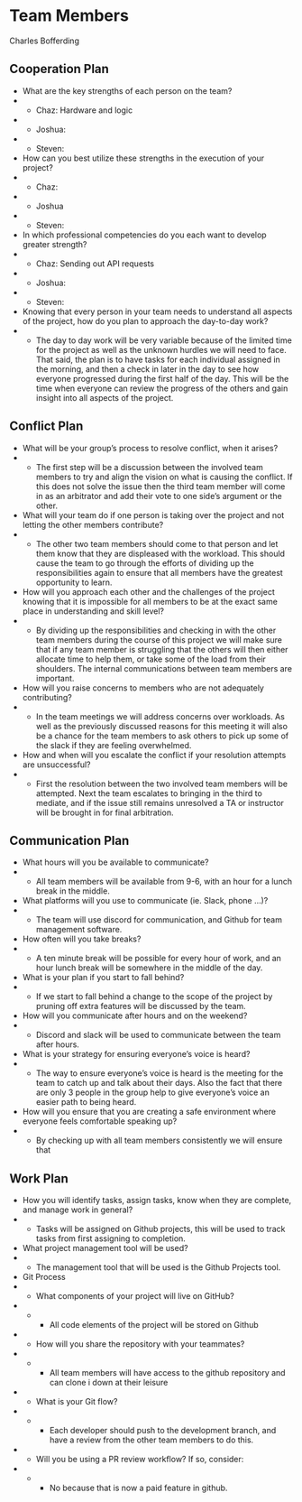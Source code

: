 # Team Members #
Charles Bofferding 


## Cooperation Plan ##
- What are the key strengths of each person on the team?
- - Chaz: Hardware and logic
- - Joshua:
- - Steven:
- How can you best utilize these strengths in the execution of your project?
- - Chaz: 
- - Joshua
- - Steven:
- In which professional competencies do you each want to develop greater strength?
- - Chaz: Sending out API requests 
- - Joshua:
- - Steven:
- Knowing that every person in your team needs to understand all aspects of the project, how do you plan to approach the day-to-day work?
- - The day to day work will be very variable because of the limited time for the project as well as the unknown hurdles we will need to face. That said, the plan is to have tasks for each individual assigned in the morning, and then a check in later in the day to see how everyone progressed during the first half of the day. This will be the time when everyone can review the progress of the others and gain insight into all aspects of the project.

## Conflict Plan ##
- What will be your group’s process to resolve conflict, when it arises?
- - The first step will be a discussion between the involved team members to try and align the vision on what is causing the conflict. If this does not solve the issue then the third team member will come in as an arbitrator and add their vote to one side’s argument or the other. 
- What will your team do if one person is taking over the project and not letting the other members contribute?
- - The other two team members should come to that person and let them know that they are displeased with the workload. This should cause the team to go through the efforts of dividing up the responsibilities again to ensure that all members have the greatest opportunity to learn.
- How will you approach each other and the challenges of the project knowing that it is impossible for all members to be at the exact same place in understanding and skill level?
- - By dividing up the responsibilities and checking in with the other team members during the course of this project we will make sure that if any team member is struggling that the others will then either allocate time to help them, or take some of the load from their shoulders. The internal communications between team members are important.
- How will you raise concerns to members who are not adequately contributing?
- - In the team meetings we will address concerns over workloads. As well as the previously discussed reasons for this meeting it will also be a chance for the team members to ask others to pick up some of the slack if they are feeling overwhelmed.
- How and when will you escalate the conflict if your resolution attempts are unsuccessful?
- - First the resolution between the two involved team members will be attempted. Next the team escalates to bringing in the third to mediate, and if the issue still remains unresolved a TA or instructor will be brought in for final arbitration.

## Communication Plan ##
- What hours will you be available to communicate?
- - All team members will be available from 9-6, with an hour for a lunch break in the middle.
- What platforms will you use to communicate (ie. Slack, phone …)?
- - The team will use discord for communication, and Github for team management software.
- How often will you take breaks?
- - A ten minute break will be possible for every hour of work, and an hour lunch break will be somewhere in the middle of the day.
- What is your plan if you start to fall behind?
- - If we start to fall behind a change to the scope of the project by pruning off extra features will be discussed by the team. 
- How will you communicate after hours and on the weekend?
- - Discord and slack will be used to communicate between the team after hours.
- What is your strategy for ensuring everyone’s voice is heard?
- - The way to ensure everyone’s voice is heard is the meeting for the team to catch up and talk about their days. Also the fact that there are only 3 people in the group help to give everyone’s voice an easier path to being heard.
- How will you ensure that you are creating a safe environment where everyone feels comfortable speaking up?
- - By checking up with all team members consistently we will ensure that 

## Work Plan ##
- How you will identify tasks, assign tasks, know when they are complete, and manage work in general?
- - Tasks will be assigned on Github projects, this will be used to track tasks from first assigning to completion.
- What project management tool will be used?
- - The management tool that will be used is the Github Projects tool.
- Git Process
- - What components of your project will live on GitHub?
- - - All code elements of the project will be stored on Github
- - How will you share the repository with your teammates?
- - - All team members will have access to the github repository and can clone i down at their leisure
- - What is your Git flow?
- - - Each developer should push to the development branch, and have a review from the other team members to do this.
- - Will you be using a PR review workflow? If so, consider:
- - - No because that is now a paid feature in github.
